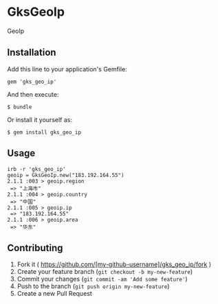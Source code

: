 # GksGeoIp

GeoIp

## Installation

Add this line to your application's Gemfile:

    gem 'gks_geo_ip'

And then execute:

    $ bundle

Or install it yourself as:

    $ gem install gks_geo_ip

## Usage

```
irb -r 'gks_geo_ip'
geoip = GksGeoIp.new("183.192.164.55")
2.1.1 :003 > geoip.region 
 => "上海市" 
2.1.1 :004 > geoip.country
 => "中国" 
2.1.1 :005 > geoip.ip
 => "183.192.164.55" 
2.1.1 :006 > geoip.area
 => "华东" 

```

## Contributing

1. Fork it ( https://github.com/[my-github-username]/gks_geo_ip/fork )
2. Create your feature branch (`git checkout -b my-new-feature`)
3. Commit your changes (`git commit -am 'Add some feature'`)
4. Push to the branch (`git push origin my-new-feature`)
5. Create a new Pull Request
